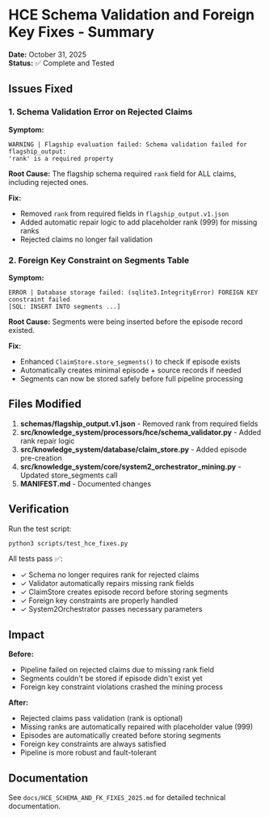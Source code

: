 # HCE Schema Validation and Foreign Key Fixes - Summary

**Date:** October 31, 2025  
**Status:** ✅ Complete and Tested

## Issues Fixed

### 1. Schema Validation Error on Rejected Claims
**Symptom:**
```
WARNING | Flagship evaluation failed: Schema validation failed for flagship_output: 
'rank' is a required property
```

**Root Cause:** The flagship schema required `rank` field for ALL claims, including rejected ones.

**Fix:** 
- Removed `rank` from required fields in `flagship_output.v1.json`
- Added automatic repair logic to add placeholder rank (999) for missing ranks
- Rejected claims no longer fail validation

### 2. Foreign Key Constraint on Segments Table
**Symptom:**
```
ERROR | Database storage failed: (sqlite3.IntegrityError) FOREIGN KEY constraint failed
[SQL: INSERT INTO segments ...]
```

**Root Cause:** Segments were being inserted before the episode record existed.

**Fix:**
- Enhanced `ClaimStore.store_segments()` to check if episode exists
- Automatically creates minimal episode + source records if needed
- Segments can now be stored safely before full pipeline processing

## Files Modified

1. **schemas/flagship_output.v1.json** - Removed rank from required fields
2. **src/knowledge_system/processors/hce/schema_validator.py** - Added rank repair logic
3. **src/knowledge_system/database/claim_store.py** - Added episode pre-creation
4. **src/knowledge_system/core/system2_orchestrator_mining.py** - Updated store_segments call
5. **MANIFEST.md** - Documented changes

## Verification

Run the test script:
```bash
python3 scripts/test_hce_fixes.py
```

All tests pass ✅:
- ✓ Schema no longer requires rank for rejected claims
- ✓ Validator automatically repairs missing rank fields
- ✓ ClaimStore creates episode record before storing segments
- ✓ Foreign key constraints are properly handled
- ✓ System2Orchestrator passes necessary parameters

## Impact

**Before:**
- Pipeline failed on rejected claims due to missing rank field
- Segments couldn't be stored if episode didn't exist yet
- Foreign key constraint violations crashed the mining process

**After:**
- Rejected claims pass validation (rank is optional)
- Missing ranks are automatically repaired with placeholder value (999)
- Episodes are automatically created before storing segments
- Foreign key constraints are always satisfied
- Pipeline is more robust and fault-tolerant

## Documentation

See `docs/HCE_SCHEMA_AND_FK_FIXES_2025.md` for detailed technical documentation.


